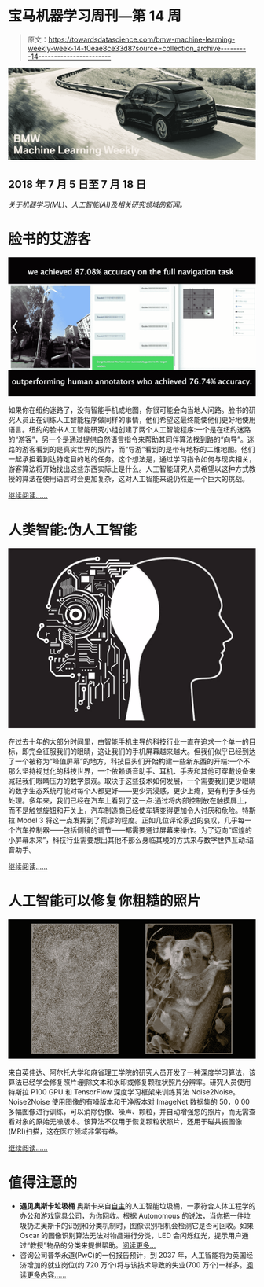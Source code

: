# 宝马机器学习周刊—第 14 周

> 原文：<https://towardsdatascience.com/bmw-machine-learning-weekly-week-14-f0eae8ce33d8?source=collection_archive---------14----------------------->

![](img/0df0cf73e2dc586a343ce18e05429b62.png)

## 2018 年 7 月 5 日至 7 月 18 日

*关于机器学习(ML)、人工智能(AI)及相关研究领域的新闻。*

# 脸书的艾游客

![](img/f739efbe23c0dfddbe7d1b9839c9e77d.png)

如果你在纽约迷路了，没有智能手机或地图，你很可能会向当地人问路。脸书的研究人员正在训练人工智能程序做同样的事情，他们希望这最终能使他们更好地使用语言。纽约的脸书人工智能研究小组创建了两个人工智能程序:一个是在纽约迷路的“游客”，另一个是通过提供自然语言指令来帮助其同伴算法找到路的“向导”。迷路的游客看到的是真实世界的照片，而“导游”看到的是带有地标的二维地图。他们一起承担着到达特定目的地的任务。这个想法是，通过学习指令如何与现实相关，游客算法将开始找出这些东西实际上是什么。人工智能研究人员希望以这种方式教授的算法在使用语言时会更加复杂，这对人工智能来说仍然是一个巨大的挑战。

[继续阅读……](https://www.technologyreview.com/s/611629/facebooks-ai-tourist-finds-its-way-around-new-york-city-by-asking-for-help-from-another/)

# 人类智能:伪人工智能

![](img/182a2f010192e71d4be38b4a01d36420.png)

在过去十年的大部分时间里，由智能手机主导的科技行业一直在追求一个单一的目标，即完全征服我们的眼睛，这让我们的手机屏幕越来越大。但我们似乎已经到达了一个被称为“峰值屏幕”的地方，科技巨头们开始构建一些新东西的开端:一个不那么坚持视觉化的科技世界，一个依赖语音助手、耳机、手表和其他可穿戴设备来减轻我们眼睛压力的数字景观。取决于这些技术如何发展，一个需要我们更少眼睛的数字生态系统可能对每个人都更好——更少沉浸感，更少上瘾，更有利于多任务处理。多年来，我们已经在汽车上看到了这一点:通过将内部控制放在触摸屏上，而不是触觉旋钮和开关上，汽车制造商已经使车辆变得更加令人讨厌和危险。特斯拉 Model 3 将这一点发挥到了荒谬的程度。正如几位评论家[对](https://www.edmunds.com/tesla/model-3/2017/review/)的哀叹，几乎每一个汽车控制器——包括侧镜的调节——都需要通过屏幕来操作。为了迈向“辉煌的小屏幕未来”，科技行业需要想出其他不那么身临其境的方式来与数字世界互动:语音助手。

[继续阅读……](https://www.theguardian.com/technology/2018/jul/06/artificial-intelligence-ai-humans-bots-tech-companies)

# 人工智能可以修复你粗糙的照片

![](img/043ebce4d3d82f42cd28504dd594bd12.png)

来自英伟达、阿尔托大学和麻省理工学院的研究人员开发了一种深度学习算法，该算法已经学会修复照片:删除文本和水印或修复颗粒状照片分辨率。研究人员使用特斯拉 P100 GPU 和 TensorFlow 深度学习框架来训练算法 Noise2Noise。Noise2Noise 使用图像的有噪版本和干净版本对 ImageNet 数据集的 50，0 00 多幅图像进行训练，可以消除伪像、噪声、颗粒，并自动增强您的照片，而无需查看对象的原始无噪版本。该算法不仅用于恢复颗粒状照片，还用于磁共振图像(MRI)扫描，这在医疗领域非常有益。

[继续阅读……](https://news.developer.nvidia.com/ai-can-now-fix-your-grainy-photos-by-only-looking-at-grainy-photos/)

# 值得注意的

*   **遇见奥斯卡垃圾桶**
    奥斯卡来自[自主](https://www.autonomous.ai/)的人工智能垃圾桶，一家符合人体工程学的办公和游戏家具公司，为你回收。根据 Autonomous 的说法，当你把一件垃圾扔进奥斯卡的识别和分类机制时，图像识别相机会检测它是否可回收。如果 Oscar 的图像识别算法无法对物品进行分类，LED 会闪烁红光，提示用户通过“教授”物品的分类来提供帮助。[阅读更多…](https://www.digitaltrends.com/home/oscar-ai-trash-can-sorts-recyclables-garbage/#/1)
*   咨询公司普华永道(PwC)的一份报告预计，到 2037 年，人工智能将为英国经济增加的就业岗位(约 720 万个)将与该技术导致的失业(700 万个)一样多。[阅读更多内容……](https://www.technologyreview.com/the-download/611663/a-new-report-says-ai-will-replace-as-many-jobs-as-it-kills-take-that-with-a-huge/)
